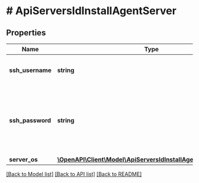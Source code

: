 # # ApiServersIdInstallAgentServer

## Properties

Name | Type | Description | Notes
------------ | ------------- | ------------- | -------------
**ssh_username** | **string** | SSH username to use when provisioning | [optional]
**ssh_password** | **string** | SSH password to use, if not specified the account public key can be used | [optional]
**server_os** | [**\OpenAPI\Client\Model\ApiServersIdInstallAgentServerServerOs**](ApiServersIdInstallAgentServerServerOs.md) |  | [optional]

[[Back to Model list]](../../README.md#models) [[Back to API list]](../../README.md#endpoints) [[Back to README]](../../README.md)
